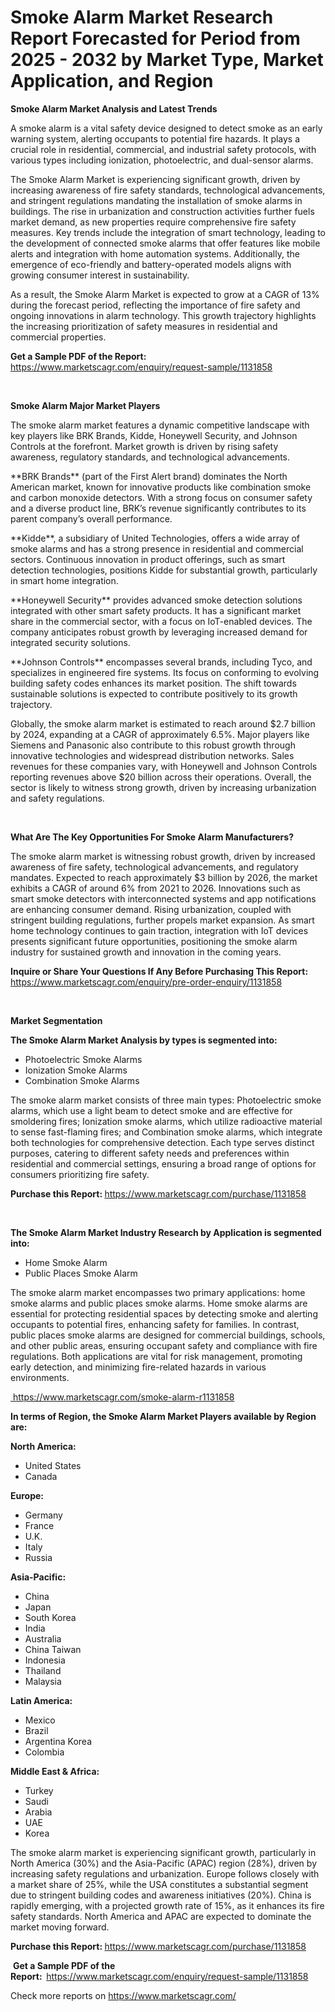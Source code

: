 <p><h1>Smoke Alarm Market Research Report Forecasted for Period from 2025 -  2032 by Market Type, Market Application, and Region</h1></p><p><strong>Smoke Alarm Market Analysis and Latest Trends</strong></p>
<p><p>A smoke alarm is a vital safety device designed to detect smoke as an early warning system, alerting occupants to potential fire hazards. It plays a crucial role in residential, commercial, and industrial safety protocols, with various types including ionization, photoelectric, and dual-sensor alarms. </p><p>The Smoke Alarm Market is experiencing significant growth, driven by increasing awareness of fire safety standards, technological advancements, and stringent regulations mandating the installation of smoke alarms in buildings. The rise in urbanization and construction activities further fuels market demand, as new properties require comprehensive fire safety measures. Key trends include the integration of smart technology, leading to the development of connected smoke alarms that offer features like mobile alerts and integration with home automation systems. Additionally, the emergence of eco-friendly and battery-operated models aligns with growing consumer interest in sustainability. </p><p>As a result, the Smoke Alarm Market is expected to grow at a CAGR of 13% during the forecast period, reflecting the importance of fire safety and ongoing innovations in alarm technology. This growth trajectory highlights the increasing prioritization of safety measures in residential and commercial properties.</p></p>
<p><strong>Get a Sample PDF of the Report:&nbsp;</strong> <a href="https://www.marketscagr.com/enquiry/request-sample/1131858?utm_campaign=2987&utm_medium=2&utm_source=Github&utm_content=ia&utm_term=04042025&utm_id=smoke-alarm">https://www.marketscagr.com/enquiry/request-sample/1131858</a></p>
<p>&nbsp;</p>
<p><strong>Smoke Alarm Major Market Players</strong></p>
<p><p>The smoke alarm market features a dynamic competitive landscape with key players like BRK Brands, Kidde, Honeywell Security, and Johnson Controls at the forefront. Market growth is driven by rising safety awareness, regulatory standards, and technological advancements.</p><p>**BRK Brands** (part of the First Alert brand) dominates the North American market, known for innovative products like combination smoke and carbon monoxide detectors. With a strong focus on consumer safety and a diverse product line, BRK’s revenue significantly contributes to its parent company’s overall performance.</p><p>**Kidde**, a subsidiary of United Technologies, offers a wide array of smoke alarms and has a strong presence in residential and commercial sectors. Continuous innovation in product offerings, such as smart detection technologies, positions Kidde for substantial growth, particularly in smart home integration.</p><p>**Honeywell Security** provides advanced smoke detection solutions integrated with other smart safety products. It has a significant market share in the commercial sector, with a focus on IoT-enabled devices. The company anticipates robust growth by leveraging increased demand for integrated security solutions.</p><p>**Johnson Controls** encompasses several brands, including Tyco, and specializes in engineered fire systems. Its focus on conforming to evolving building safety codes enhances its market position. The shift towards sustainable solutions is expected to contribute positively to its growth trajectory.</p><p>Globally, the smoke alarm market is estimated to reach around $2.7 billion by 2024, expanding at a CAGR of approximately 6.5%. Major players like Siemens and Panasonic also contribute to this robust growth through innovative technologies and widespread distribution networks. Sales revenues for these companies vary, with Honeywell and Johnson Controls reporting revenues above $20 billion across their operations. Overall, the sector is likely to witness strong growth, driven by increasing urbanization and safety regulations.</p></p>
<p>&nbsp;</p>
<p><strong>What Are The Key Opportunities For Smoke Alarm Manufacturers?</strong></p>
<p><p>The smoke alarm market is witnessing robust growth, driven by increased awareness of fire safety, technological advancements, and regulatory mandates. Expected to reach approximately $3 billion by 2026, the market exhibits a CAGR of around 6% from 2021 to 2026. Innovations such as smart smoke detectors with interconnected systems and app notifications are enhancing consumer demand. Rising urbanization, coupled with stringent building regulations, further propels market expansion. As smart home technology continues to gain traction, integration with IoT devices presents significant future opportunities, positioning the smoke alarm industry for sustained growth and innovation in the coming years.</p></p>
<p><strong>Inquire or Share Your Questions If Any Before Purchasing This Report:</strong> <a href="https://www.marketscagr.com/enquiry/pre-order-enquiry/1131858?utm_campaign=2987&utm_medium=2&utm_source=Github&utm_content=ia&utm_term=04042025&utm_id=smoke-alarm">https://www.marketscagr.com/enquiry/pre-order-enquiry/1131858</a></p>
<p>&nbsp;</p>
<p><strong>Market Segmentation</strong></p>
<p><strong>The Smoke Alarm Market Analysis by types is segmented into:</strong></p>
<p><ul><li>Photoelectric Smoke Alarms</li><li>Ionization Smoke Alarms</li><li>Combination Smoke Alarms</li></ul></p>
<p><p>The smoke alarm market consists of three main types: Photoelectric smoke alarms, which use a light beam to detect smoke and are effective for smoldering fires; Ionization smoke alarms, which utilize radioactive material to sense fast-flaming fires; and Combination smoke alarms, which integrate both technologies for comprehensive detection. Each type serves distinct purposes, catering to different safety needs and preferences within residential and commercial settings, ensuring a broad range of options for consumers prioritizing fire safety.</p></p>
<p><strong>Purchase this Report:&nbsp;</strong><a href="https://www.marketscagr.com/purchase/1131858?utm_campaign=2987&utm_medium=2&utm_source=Github&utm_content=ia&utm_term=04042025&utm_id=smoke-alarm">https://www.marketscagr.com/purchase/1131858</a></p>
<p>&nbsp;</p>
<p><strong>The Smoke Alarm Market Industry Research by Application is segmented into:</strong></p>
<p><ul><li>Home Smoke Alarm</li><li>Public Places Smoke Alarm</li></ul></p>
<p><p>The smoke alarm market encompasses two primary applications: home smoke alarms and public places smoke alarms. Home smoke alarms are essential for protecting residential spaces by detecting smoke and alerting occupants to potential fires, enhancing safety for families. In contrast, public places smoke alarms are designed for commercial buildings, schools, and other public areas, ensuring occupant safety and compliance with fire regulations. Both applications are vital for risk management, promoting early detection, and minimizing fire-related hazards in various environments.</p></p>
<p><a href="https://www.marketscagr.com/smoke-alarm-r1131858?utm_campaign=2987&utm_medium=2&utm_source=Github&utm_content=ia&utm_term=04042025&utm_id=smoke-alarm">&nbsp;https://www.marketscagr.com/smoke-alarm-r1131858</a></p>
<p><strong>In terms of Region, the Smoke Alarm Market Players available by Region are:</strong></p>
<p>
    <p> <strong> North America: </strong>
        <ul>
            <li>United States</li>
            <li>Canada</li>
        </ul>
        </p> 
    <p> <strong> Europe: </strong>
        <ul>
            <li>Germany</li>
            <li>France</li>
            <li>U.K.</li>
            <li>Italy</li>
            <li>Russia</li>
        </ul>
        </p> 
    <p> <strong> Asia-Pacific: </strong>
        <ul>
            <li>China</li>
            <li>Japan</li>
            <li>South Korea</li>
            <li>India</li>
            <li>Australia</li>
            <li>China Taiwan</li>
            <li>Indonesia</li>
            <li>Thailand</li>
            <li>Malaysia</li>
        </ul>
        </p> 
    <p> <strong> Latin America: </strong>
        <ul>
            <li>Mexico</li>
            <li>Brazil</li>
            <li>Argentina Korea</li>
            <li>Colombia</li>
        </ul>
        </p> 
    <p> <strong> Middle East & Africa: </strong>
        <ul>
            <li>Turkey</li>
            <li>Saudi</li>
            <li>Arabia</li>
            <li>UAE</li>
            <li>Korea</li>
        </ul>
    </p>
    </p>
<p><p>The smoke alarm market is experiencing significant growth, particularly in North America (30%) and the Asia-Pacific (APAC) region (28%), driven by increasing safety regulations and urbanization. Europe follows closely with a market share of 25%, while the USA constitutes a substantial segment due to stringent building codes and awareness initiatives (20%). China is rapidly emerging, with a projected growth rate of 15%, as it enhances its fire safety standards. North America and APAC are expected to dominate the market moving forward.</p></p>
<p><strong>Purchase this Report: </strong><a href="https://www.marketscagr.com/purchase/1131858?utm_campaign=2987&utm_medium=2&utm_source=Github&utm_content=ia&utm_term=04042025&utm_id=smoke-alarm">https://www.marketscagr.com/purchase/1131858</a></p>
<p>&nbsp;<strong>Get a Sample PDF of the Report:&nbsp;&nbsp;</strong><a href="https://www.marketscagr.com/enquiry/request-sample/1131858?utm_campaign=2987&utm_medium=2&utm_source=Github&utm_content=ia&utm_term=04042025&utm_id=smoke-alarm">https://www.marketscagr.com/enquiry/request-sample/1131858</a></p>
<p><strong></strong></p>
<p>Check more reports on <a href="https://www.marketscagr.com/?utm_campaign=2987&utm_medium=2&utm_source=Github&utm_content=ia&utm_term=04042025&utm_id=smoke-alarm">https://www.marketscagr.com/</a></p>